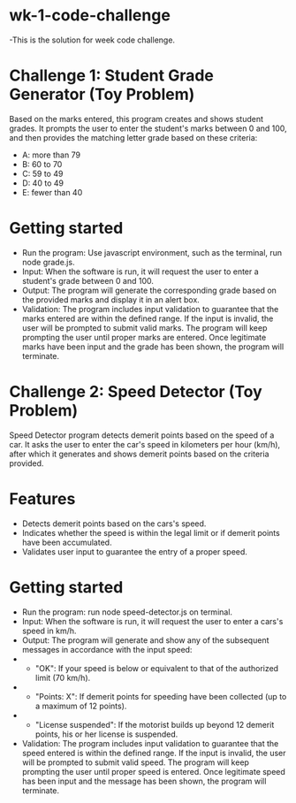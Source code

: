 # wk-1-code-challenge
-This is the solution for week code challenge.
# Challenge 1: Student Grade Generator (Toy Problem)
Based on the marks entered, this program creates and shows student grades. It prompts the user to enter the student's marks between 0 and 100, and then provides the matching letter grade based on these criteria: 

* A: more than 79
* B: 60 to 70
* C: 59 to 49
* D: 40 to 49
* E: fewer than 40

# Getting started
* Run the program: Use javascript environment, such as the terminal, run node grade.js.
* Input: When the software is run, it will request the user to enter a student's grade between 0 and 100.
* Output: The program will generate the corresponding grade based on the provided marks and display it in an alert box.
* Validation: The program includes input validation to guarantee that the marks entered are within the defined range. If the input is invalid, the user will be prompted to submit valid marks. The program will keep prompting the user until proper marks are entered. Once legitimate marks have been input and the grade has been shown, the program will terminate.

# Challenge 2: Speed Detector (Toy Problem)
Speed Detector program detects demerit points based on the speed of a car. It asks the user to enter the car's speed in kilometers per hour (km/h), after which it generates and shows demerit points based on the criteria provided.

# Features
* Detects demerit points based on the cars's speed.
* Indicates whether the speed is within the legal limit or if demerit points have been accumulated.
* Validates user input to guarantee the entry of a proper speed.

# Getting started
* Run the program: run node speed-detector.js on terminal.
* Input: When the software is run, it will request the user to enter a cars's speed in km/h.
* Output: The program will generate and show any of the subsequent messages in accordance with the input speed:
* * "OK": If your speed is below or equivalent to that of the authorized limit (70 km/h).
* * "Points: X": If demerit points for speeding have been collected (up to a maximum of 12 points).
* * "License suspended": If the motorist builds up beyond 12 demerit points, his or her license is suspended.
* Validation: The program includes input validation to guarantee that the speed entered is within the defined range. If the input is invalid, the user will be prompted to submit valid speed. The program will keep prompting the user until proper speed is entered. Once legitimate speed has been input and the message has been shown, the program will terminate.
